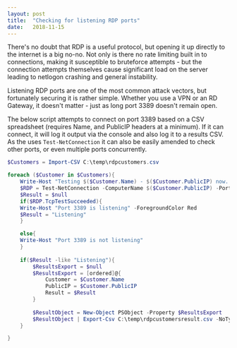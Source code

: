 ```yaml
---
layout: post
title:  "Checking for listening RDP ports"
date:   2018-11-15
---
```


There's no doubt that RDP is a useful protocol, but opening it up directly to the internet is a big no-no. Not only is there no rate limiting built in to connections, making it susceptible to bruteforce attempts - but the connection attempts themselves cause significant load on the server leading to netlogon crashing and general instability.

Listening RDP ports are one of the most common attack vectors, but fortunately securing it is rather simple. Whether you use a VPN or an RD Gateway, it doesn't matter - just as long port 3389 doesn't remain open.

The below script attempts to connect on port 3389 based on a CSV spreadsheet (requires Name, and PublicIP headers at a minimum). If it can connect, it will log it output via the console and also log it to a results CSV. As the uses `Test-NetConnection` it can also be easily amended to check other ports, or even multiple ports concurrently.


```powershell
$Customers = Import-CSV C:\temp\rdpcustomers.csv

foreach ($Customer in $Customers){
    Write-Host "Testing $($Customer.Name) - $($Customer.PublicIP) now..."
	$RDP = Test-NetConnection -ComputerName $($Customer.PublicIP) -Port 3389 -ErrorAction SilentlyContinue -WarningAction SilentlyContinue
	$Result = $null
	if($RDP.TcpTestSucceeded){
	Write-Host "Port 3389 is listening" -ForegroundColor Red
	$Result = "Listening"
	}

	else{
    Write-Host "Port 3389 is not listening"
	}
		
	if($Result -like "Listening"){
		$ResultsExport = $null
		$ResultsExport = [ordered]@{
			Customer = $Customer.Name
			PublicIP = $Customer.PublicIP
			Result = $Result
		}
		
		$ResultObject = New-Object PSObject -Property $ResultsExport
		$ResultObject | Export-Csv C:\temp\rdpcustomersresult.csv -NoTypeInformation -Append
	}

}
```
